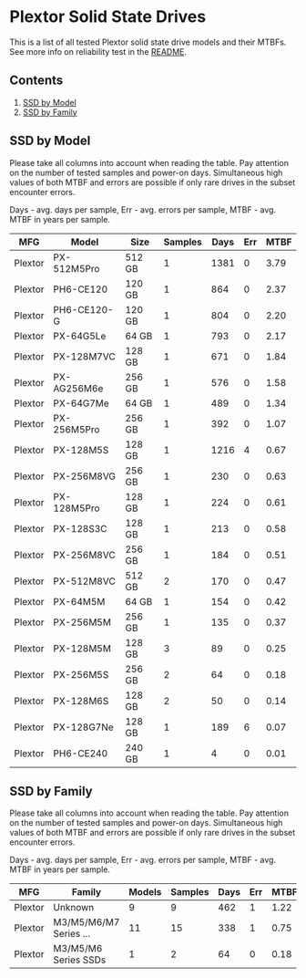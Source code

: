 Plextor Solid State Drives
==========================

This is a list of all tested Plextor solid state drive models and their MTBFs. See
more info on reliability test in the [README](https://github.com/bsdhw/SMART).

Contents
--------

1. [ SSD by Model  ](#ssd-by-model)
2. [ SSD by Family ](#ssd-by-family)

SSD by Model
------------

Please take all columns into account when reading the table. Pay attention on the
number of tested samples and power-on days. Simultaneous high values of both MTBF
and errors are possible if only rare drives in the subset encounter errors.

Days - avg. days per sample,
Err  - avg. errors per sample,
MTBF - avg. MTBF in years per sample.

| MFG       | Model              | Size   | Samples | Days  | Err   | MTBF |
|-----------|--------------------|--------|---------|-------|-------|------|
| Plextor   | PX-512M5Pro        | 512 GB | 1       | 1381  | 0     | 3.79   |
| Plextor   | PH6-CE120          | 120 GB | 1       | 864   | 0     | 2.37   |
| Plextor   | PH6-CE120-G        | 120 GB | 1       | 804   | 0     | 2.20   |
| Plextor   | PX-64G5Le          | 64 GB  | 1       | 793   | 0     | 2.17   |
| Plextor   | PX-128M7VC         | 128 GB | 1       | 671   | 0     | 1.84   |
| Plextor   | PX-AG256M6e        | 256 GB | 1       | 576   | 0     | 1.58   |
| Plextor   | PX-64G7Me          | 64 GB  | 1       | 489   | 0     | 1.34   |
| Plextor   | PX-256M5Pro        | 256 GB | 1       | 392   | 0     | 1.07   |
| Plextor   | PX-128M5S          | 128 GB | 1       | 1216  | 4     | 0.67   |
| Plextor   | PX-256M8VG         | 256 GB | 1       | 230   | 0     | 0.63   |
| Plextor   | PX-128M5Pro        | 128 GB | 1       | 224   | 0     | 0.61   |
| Plextor   | PX-128S3C          | 128 GB | 1       | 213   | 0     | 0.58   |
| Plextor   | PX-256M8VC         | 256 GB | 1       | 184   | 0     | 0.51   |
| Plextor   | PX-512M8VC         | 512 GB | 2       | 170   | 0     | 0.47   |
| Plextor   | PX-64M5M           | 64 GB  | 1       | 154   | 0     | 0.42   |
| Plextor   | PX-256M5M          | 256 GB | 1       | 135   | 0     | 0.37   |
| Plextor   | PX-128M5M          | 128 GB | 3       | 89    | 0     | 0.25   |
| Plextor   | PX-256M5S          | 256 GB | 2       | 64    | 0     | 0.18   |
| Plextor   | PX-128M6S          | 128 GB | 2       | 50    | 0     | 0.14   |
| Plextor   | PX-128G7Ne         | 128 GB | 1       | 189   | 6     | 0.07   |
| Plextor   | PH6-CE240          | 240 GB | 1       | 4     | 0     | 0.01   |

SSD by Family
-------------

Please take all columns into account when reading the table. Pay attention on the
number of tested samples and power-on days. Simultaneous high values of both MTBF
and errors are possible if only rare drives in the subset encounter errors.

Days - avg. days per sample,
Err  - avg. errors per sample,
MTBF - avg. MTBF in years per sample.

| MFG       | Family                 | Models | Samples | Days  | Err   | MTBF |
|-----------|------------------------|--------|---------|-------|-------|------|
| Plextor   | Unknown                | 9      | 9       | 462   | 1     | 1.22   |
| Plextor   | M3/M5/M6/M7 Series ... | 11     | 15      | 338   | 1     | 0.75   |
| Plextor   | M3/M5/M6 Series SSDs   | 1      | 2       | 64    | 0     | 0.18   |
